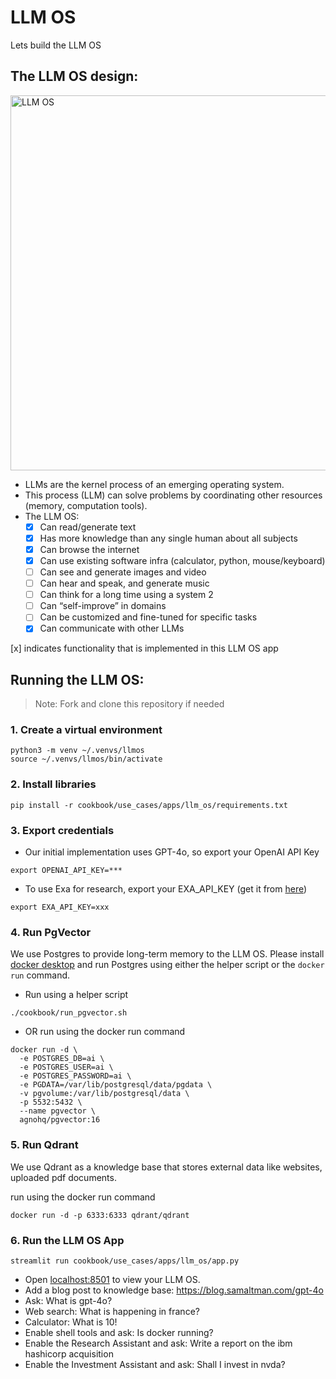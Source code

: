 # LLM OS

Lets build the LLM OS

## The LLM OS design:

<img alt="LLM OS" src="https://github.com/agno-agi/agno/assets/22579644/5cab9655-55a9-4027-80ac-badfeefa4c14" width="600" />

- LLMs are the kernel process of an emerging operating system.
- This process (LLM) can solve problems by coordinating other resources (memory, computation tools).
- The LLM OS:
  - [x] Can read/generate text
  - [x] Has more knowledge than any single human about all subjects
  - [x] Can browse the internet
  - [x] Can use existing software infra (calculator, python, mouse/keyboard)
  - [ ] Can see and generate images and video
  - [ ] Can hear and speak, and generate music
  - [ ] Can think for a long time using a system 2
  - [ ] Can “self-improve” in domains
  - [ ] Can be customized and fine-tuned for specific tasks
  - [x] Can communicate with other LLMs

[x] indicates functionality that is implemented in this LLM OS app

## Running the LLM OS:

> Note: Fork and clone this repository if needed


### 1. Create a virtual environment

```shell
python3 -m venv ~/.venvs/llmos
source ~/.venvs/llmos/bin/activate
```

### 2. Install libraries

```shell
pip install -r cookbook/use_cases/apps/llm_os/requirements.txt
```

### 3. Export credentials

- Our initial implementation uses GPT-4o, so export your OpenAI API Key

```shell
export OPENAI_API_KEY=***
```

- To use Exa for research, export your EXA_API_KEY (get it from [here](https://dashboard.exa.ai/api-keys))

```shell
export EXA_API_KEY=xxx
```

### 4. Run PgVector

We use Postgres to provide long-term memory to the LLM OS.
Please install [docker desktop](https://docs.docker.com/desktop/install/mac-install/) and run Postgres using either the helper script or the `docker run` command.

- Run using a helper script

```shell
./cookbook/run_pgvector.sh
```

- OR run using the docker run command

```shell
docker run -d \
  -e POSTGRES_DB=ai \
  -e POSTGRES_USER=ai \
  -e POSTGRES_PASSWORD=ai \
  -e PGDATA=/var/lib/postgresql/data/pgdata \
  -v pgvolume:/var/lib/postgresql/data \
  -p 5532:5432 \
  --name pgvector \
  agnohq/pgvector:16
```

### 5. Run Qdrant

We use Qdrant as a knowledge base that stores external data like websites, uploaded pdf documents.

run using the docker run command

```shell
docker run -d -p 6333:6333 qdrant/qdrant
````

### 6. Run the LLM OS App

```shell
streamlit run cookbook/use_cases/apps/llm_os/app.py
```

- Open [localhost:8501](http://localhost:8501) to view your LLM OS.
- Add a blog post to knowledge base: https://blog.samaltman.com/gpt-4o
- Ask: What is gpt-4o?
- Web search: What is happening in france?
- Calculator: What is 10!
- Enable shell tools and ask: Is docker running?
- Enable the Research Assistant and ask: Write a report on the ibm hashicorp acquisition
- Enable the Investment Assistant and ask: Shall I invest in nvda?
